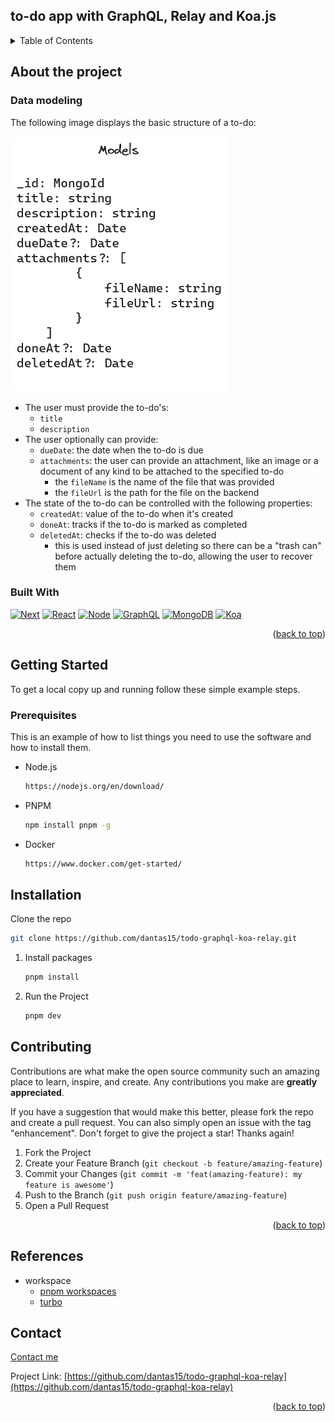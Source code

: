 <div id="top"></div>

<!-- PROJECT LOGO -->
## to-do app with GraphQL, Relay and Koa.js

<!-- TABLE OF CONTENTS -->
<details>
  <summary>Table of Contents</summary>
  <ol>
    <li>
      <a href="#about-the-project">About The Project</a>
      <ul>
      <li><a href="#data-modeling">Data modeling</a></li>
        <li><a href="#built-with">Built With</a></li>
      </ul>
    </li>
    <li>
      <a href="#getting-started">Getting Started</a>
      <ul>
        <li><a href="#prerequisites">Prerequisites</a></li>
        <li><a href="#installation">Installation</a></li>
      </ul>
    </li>
    <li><a href="#contributing">Contributing</a></li>
    <li><a href="#contact">Contact</a></li>
  </ol>
</details>

<!-- ABOUT THE PROJECT-->

## About the project

### Data modeling

The following image displays the basic structure of a to-do:

![models-url]

- The user must provide the to-do's:
  - `title`
  - `description`
- The user optionally can provide:
  - `dueDate`: the date when the to-do is due
  - `attachments`: the user can provide an attachment, like an image or a document of any kind to be attached to the specified to-do
    - the `fileName` is the name of the file that was provided
    - the `fileUrl` is the path for the file on the backend
- The state of the to-do can be controlled with the following properties:
  - `createdAt`: value of the to-do when it's created
  - `doneAt`: tracks if the to-do is marked as completed
  - `deletedAt`: checks if the to-do was deleted
    - this is used instead of just deleting so there can be a "trash can" before actually deleting the to-do, allowing the user to recover them

### Built With

[![Next][next.js]][next-url]
[![React][react.js]][react-url]
[![Node][node.js]][node-url]
[![GraphQL][graphql]][graphql-url]
[![MongoDB][mongodb]][mongodb-url]
[![Koa][koa]][koa-url]

<p align="right">(<a href="#top">back to top</a>)</p>

<!-- GETTING STARTED -->

## Getting Started

To get a local copy up and running follow these simple example steps.

### Prerequisites

This is an example of how to list things you need to use the software and how to install them.

- Node.js

  ```sh
  https://nodejs.org/en/download/
  ```

- PNPM

  ```sh
  npm install pnpm -g
  ```

- Docker

  ```sh
  https://www.docker.com/get-started/
  ```

## Installation

Clone the repo

```sh
git clone https://github.com/dantas15/todo-graphql-koa-relay.git
```

1. Install packages

   ```sh
   pnpm install
   ```

2. Run the Project

   ```sh
   pnpm dev
   ```

<!-- CONTRIBUTING -->

## Contributing

Contributions are what make the open source community such an amazing place to learn, inspire, and create. Any contributions you make are **greatly appreciated**.

If you have a suggestion that would make this better, please fork the repo and create a pull request. You can also simply open an issue with the tag "enhancement".
Don't forget to give the project a star! Thanks again!

1. Fork the Project
2. Create your Feature Branch (`git checkout -b feature/amazing-feature`)
3. Commit your Changes (`git commit -m 'feat(amazing-feature): my feature is awesome'`)
4. Push to the Branch (`git push origin feature/amazing-feature`)
5. Open a Pull Request

<p align="right">(<a href="#top">back to top</a>)</p>

## References

- workspace
  - [pnpm workspaces](https://pnpm.io/pnpm-workspace_yaml)
  - [turbo](https://turbo.build/repo/docs/getting-started/add-to-existing-repository)

<!-- CONTACT -->

## Contact

[Contact me](https://www.dantas15.com/contact)

Project Link: [https://github.com/dantas15/todo-graphql-koa-relay](https://github.com/dantas15/todo-graphql-koa-relay)

<p align="right">(<a href="#top">back to top</a>)</p>

<!-- MARKDOWN LINKS & IMAGES -->
<!-- https://www.markdownguide.org/basic-syntax/#reference-style-links -->

[next.js]: https://img.shields.io/badge/Next.js-000000?style=for-the-badge&logo=nextdotjs&logoColor=white
[next-url]: https://nextjs.org/
[react.js]: https://img.shields.io/badge/React-20232A?style=for-the-badge&logo=react&logoColor=61DAFB
[react-url]: https://reactjs.org/
[node.js]: https://img.shields.io/badge/NodeJS-339933?style=for-the-badge&logo=nodedotjs&logoColor=white
[node-url]: https://nodejs.org/
[graphql]: https://img.shields.io/badge/Graphql-E10098?style=for-the-badge&logo=graphql&logoColor=white
[graphql-url]: https://graphql.org/
[mongodb]: https://img.shields.io/badge/MongoDB-47A248?style=for-the-badge&logo=mongodb&logoColor=white
[mongodb-url]: https://mongodb.com
[koa]: https://img.shields.io/badge/Koa-F9F9F9?style=for-the-badge&logo=koa&logoColor=33333D
[koa-url]: https://koajs.com
[models-url]: .github/models.png
